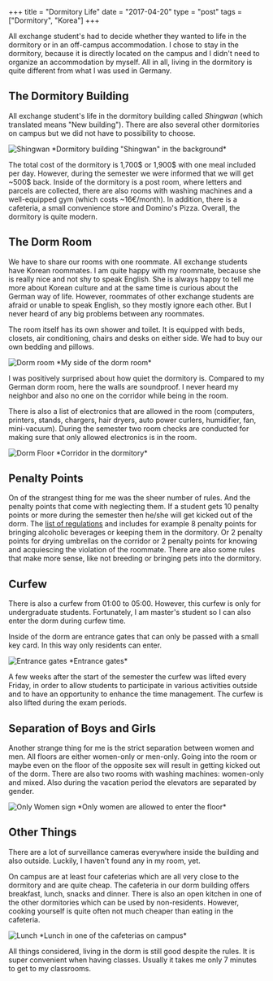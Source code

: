 +++
title = "Dormitory Life"
date = "2017-04-20"
type = "post"
tags = ["Dormitory", "Korea"]
+++

All exchange student's had to decide whether they wanted to life in the dormitory or in an off-campus accommodation. I chose to stay in the dormitory, because it is directly located on the campus and I didn't need to organize an accommodation by myself. All in all, living in the dormitory is quite different from what I was used in Germany.

## The Dormitory Building

All exchange student's life in the dormitory building called _Shingwan_ (which translated means "New building"). There are also several other dormitories on campus but we did not have to possibility to choose.

<img src="https://c1.staticflickr.com/3/2857/32330915773_04444273bb_z.jpg" alt="Shingwan">
*Dormitory building "Shingwan" in the background*

The total cost of the dormitory is 1,700$ or 1,900$ with one meal included per day. However, during the semester we were informed that we will get ~500$ back. Inside of the dormitory is a post room, where letters and parcels are collected, there are also rooms with washing machines and a well-equipped gym (which costs ~16€/month). In addition, there is a cafeteria, a small convenience store and Domino's Pizza. Overall, the dormitory is quite modern.

## The Dorm Room

We have to share our rooms with one roommate. All exchange students have Korean roommates. I am quite happy with my roommate, because she is really nice and not shy to speak English. She is always happy to tell me more about Korean culture and at the same time is curious about the German way of life. However, roommates of other exchange students are afraid or unable to speak English, so they mostly ignore each other. But I never heard of any big problems between any roommates.

The room itself has its own shower and toilet. It is equipped with beds, closets, air conditioning, chairs and desks on either side. We had to buy our own bedding and pillows.

<img src="https://c1.staticflickr.com/3/2895/34151403085_9f84ed6bcc_z.jpg" alt="Dorm room">
*My side of the dorm room*

I was positively surprised about how quiet the dormitory is. Compared to my German dorm room, here the walls are soundproof. I never heard my neighbor and also no one on the corridor while being in the room.

There is also a list of electronics that are allowed in the room (computers, printers, stands, chargers, hair dryers, auto power curlers, humidifier, fan, mini-vacuum). During the semester two room checks are conducted for making sure that only allowed electronics is in the room.  

<img src="https://c1.staticflickr.com/3/2865/34151395895_66e9d42a37_z.jpg" alt="Dorm Floor">
*Corridor in the dormitory*


## Penalty Points

On of the strangest thing for me was the sheer number of rules. And the penalty points that come with neglecting them. If a student gets 10 penalty points or more during the semester then he/she will get kicked out of the dorm. The [list of regulations](https://dorm.skku.edu/en_skku/lifeguide/penalty.jsp) and includes for example 8 penalty points for bringing alcoholic beverages or keeping them in the dormitory. Or 2 penalty points for drying umbrellas on the corridor or 2 penalty points for knowing and acquiescing the violation of the roommate. There are also some rules that make more sense, like not breeding or bringing pets into the dormitory.


## Curfew

There is also a curfew from 01:00 to 05:00. However, this curfew is only for undergraduate students. Fortunately, I am master's student so I can also enter the dorm during curfew time.

Inside of the dorm are entrance gates that can only be passed with a small key card. In this way only residents can enter.

<img src="https://c1.staticflickr.com/3/2868/34110406456_881ce6182b_z.jpg" alt="Entrance gates">
*Entrance gates*

A few weeks after the start of the semester the curfew was lifted every Friday, in order to allow students to participate in various activities outside and to have an opportunity to enhance the time management. The curfew is also lifted during the exam periods.


## Separation of Boys and Girls

Another strange thing for me is the strict separation between women and men. All floors are either women-only or men-only. Going into the room or maybe even on the floor of the opposite sex will result in getting kicked out of the dorm. There are also two rooms with washing machines: women-only and mixed. Also during the vacation period the elevators are separated by gender.

<img src="https://c1.staticflickr.com/3/2923/34151395635_30fab218a4_z.jpg" alt="Only Women sign">
*Only women are allowed to enter the floor*


## Other Things

There are a lot of surveillance cameras everywhere inside the building and also outside. Luckily, I haven't found any in my room, yet.

On campus are at least four cafeterias which are all very close to the dormitory and are quite cheap. The cafeteria in our dorm building offers breakfast, lunch, snacks and dinner. There is also an open kitchen in one of the other dormitories which can be used by non-residents. However, cooking yourself is quite often not much cheaper than eating in the cafeteria.

<img src="https://c1.staticflickr.com/3/2934/34151403785_4b9cef5f5a_z.jpg" alt="Lunch">
*Lunch in one of the cafeterias on campus*

All things considered, living in the dorm is still good despite the rules. It is super convenient when having classes. Usually it takes me only 7 minutes to get to my classrooms.  
